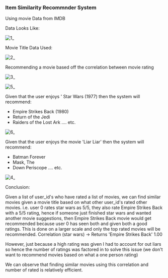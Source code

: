 ### Item Similarity Recommnder System

Using movie Data from IMDB

Data Looks Like:

![1_](https://user-images.githubusercontent.com/60201899/89479596-3ccba500-d761-11ea-914d-7354a9e50aae.PNG)

Movie Title Data Used:

![2_](https://user-images.githubusercontent.com/60201899/89479598-3d643b80-d761-11ea-9768-b09959360b1c.PNG)

Recommending a movie based off the correlation between movie rating 

![3_](https://user-images.githubusercontent.com/60201899/89479599-3d643b80-d761-11ea-9bf7-6e1ad5247df8.PNG)

![5_](https://user-images.githubusercontent.com/60201899/89479603-3d643b80-d761-11ea-8255-76381ae0c205.PNG)

Given that the user enjoys ' Star Wars (1977) then the system will recommend:

 - Empire Strikes Back (1980)
 - Return of the Jedi
 - Raiders of the Lost Ark
 .... etc.

![6_](https://user-images.githubusercontent.com/60201899/89479812-caa79000-d761-11ea-9249-5ea72a079ec6.PNG)


Given that the user enjoys the movie 'Liar Liar' then the system will recommend:
 - Batman Forever
 - Mask, The
 - Down Periscope
 .... etc. 

![4_](https://user-images.githubusercontent.com/60201899/89479601-3d643b80-d761-11ea-90af-8ea52774af2c.PNG)


Conclusion: 

Given a list of user_id's who have rated a list of movies, we can find similar movies given a movie title
based on what other user_id's rated other movies. i.e. user 0 rates star wars as 5/5, they also rate Empire Strikes Back
with a 5/5 rating, hence if someone just finished star wars and wanted another movie suggestions, then Empire Strikes Back movie would get recommended because user 0 has seen both and given both a good ratings. This is done on a larger scale and only the top rated movies will be recommended. 
Correlation (star wars) -> Returns 'Empire Strikes Back' 1.00

However, just because a high rating was given I had to account for out liars so hence the number of ratings was factored in to solve this issue (we don't want to recommend movies based on what a one person rating)

We can observe that finding similar movies using this correlation and number of rated is relatively efficient.

